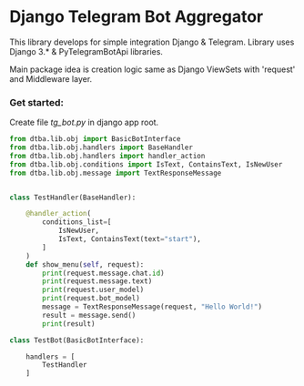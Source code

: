 # Django Telegram Bot Aggregator

This library develops for simple integration Django & Telegram.
Library uses Django 3.* & PyTelegramBotApi libraries.

Main package idea is creation logic same as Django ViewSets with 'request' and Middleware layer.

### Get started:
Create file *tg_bot.py* in django app root.

```python
from dtba.lib.obj import BasicBotInterface
from dtba.lib.obj.handlers import BaseHandler
from dtba.lib.obj.handlers import handler_action
from dtba.lib.obj.conditions import IsText, ContainsText, IsNewUser
from dtba.lib.obj.message import TextResponseMessage


class TestHandler(BaseHandler):

    @handler_action(
        conditions_list=[
            IsNewUser,
            IsText, ContainsText(text="start"),
        ]
    )
    def show_menu(self, request):
        print(request.message.chat.id)
        print(request.message.text)
        print(request.user_model)
        print(request.bot_model)
        message = TextResponseMessage(request, "Hello World!")
        result = message.send()
        print(result)

class TestBot(BasicBotInterface):

    handlers = [
        TestHandler
    ]

```

